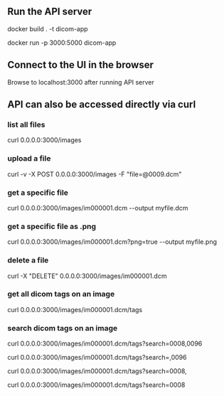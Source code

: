 ## Run the API server

docker build . -t dicom-app

docker run -p 3000:5000 dicom-app

## Connect to the UI in the browser

Browse to localhost:3000 after running API server

## API can also be accessed directly via curl
### list all files

curl 0.0.0.0:3000/images

### upload a file

curl -v -X POST 0.0.0.0:3000/images -F "file=@0009.dcm"

### get a specific file

curl 0.0.0.0:3000/images/im000001.dcm --output myfile.dcm

### get a specific file as .png

curl 0.0.0.0:3000/images/im000001.dcm?png=true --output myfile.png

### delete a file

curl -X "DELETE" 0.0.0.0:3000/images/im000001.dcm

### get all dicom tags on an image

curl 0.0.0.0:3000/images/im000001.dcm/tags

### search dicom tags on an image

curl 0.0.0.0:3000/images/im000001.dcm/tags?search=0008,0096

curl 0.0.0.0:3000/images/im000001.dcm/tags?search=,0096

curl 0.0.0.0:3000/images/im000001.dcm/tags?search=0008,

curl 0.0.0.0:3000/images/im000001.dcm/tags?search=0008

